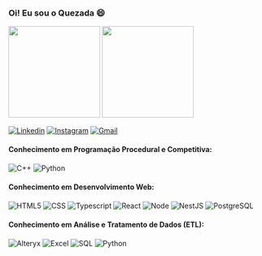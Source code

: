 ### Oi! Eu sou o Quezada 😄


<div>
  <img height="180em" src = "https://github-readme-stats.vercel.app/api?username=Quezad4&show_icons=true&theme=dracula">
  <img height="180em" src = "https://github-readme-stats.vercel.app/api/top-langs/?username=Quezad4&hide_progress=false&theme=dracula&layout=compact">
</div>

[![Linkedin](https://img.shields.io/badge/LinkedIn-0077B5?style=for-the-badge&logo=linkedin&logoColor=white)](https://www.linkedin.com/in/mateus-quezada/) [![Instagram](https://img.shields.io/badge/Instagram-E4405F?style=for-the-badge&logo=instagram&logoColor=white)](https://www.instagram.com/mateus_quezada/) [![Gmail](	https://img.shields.io/badge/Gmail-D14836?style=for-the-badge&logo=gmail&logoColor=white)](mailto:mateusquezada@gmail.com)

#### Conhecimento em Programação Procedural e Competitiva:
<div style ="display: inline_block">
  <img align="center" alt="C++" src = "https://img.shields.io/badge/C%2B%2B-00599C?style=for-the-badge&logo=c%2B%2B&logoColor=white" />
  <img align="center" alt="Python" src = "https://img.shields.io/badge/Python-14354C?style=for-the-badge&logo=python&logoColor=white" />
</div>

#### Conhecimento em Desenvolvimento Web:

<div style ="display: inline_block">
  <img align="center" alt="HTML5" src = "https://img.shields.io/badge/HTML5-E34F26?style=for-the-badge&logo=html5&logoColor=white" />
  <img align="center" alt="CSS" src = "https://img.shields.io/badge/CSS3-1572B6?style=for-the-badge&logo=css3&logoColor=white" />
  <img align="center" alt="Typescript" src = "https://img.shields.io/badge/TypeScript-007ACC?style=for-the-badge&logo=typescript&logoColor=white" />
  <img align="center" alt="React" src = "https://img.shields.io/badge/React-20232A?style=for-the-badge&logo=react&logoColor=61DAFB" />
  <img align="center" alt="Node" src = "https://img.shields.io/badge/Node.js-43853D?style=for-the-badge&logo=node.js&logoColor=white" />
  <img align="center" alt="NestJS" src = "https://img.shields.io/badge/nestjs-E0234E?style=for-the-badge&logo=nestjs&logoColor=white" />
  <img align="center" alt="PostgreSQL" src = "https://img.shields.io/badge/PostgreSQL-316192?style=for-the-badge&logo=postgresql&logoColor=whit" />
</div>

#### Conhecimento em Análise e Tratamento de Dados (ETL):
<div style ="display: inline_block">
<img align="center" alt="Alteryx" src = "https://img.shields.io/badge/Alteryx-0078C0.svg?style=for-the-badge&logo=Alteryx&logoColor=white" />
<img align="center" alt="Excel" src = "https://img.shields.io/badge/Microsoft_Excel-217346?style=for-the-badge&logo=microsoft-excel&logoColor=white" />
<img align="center" alt="SQL" src = "https://img.shields.io/badge/MySQL-4479A1.svg?style=for-the-badge&logo=MySQL&logoColor=white" />
<img align="center" alt="Python" src = "https://img.shields.io/badge/Python-14354C?style=for-the-badge&logo=python&logoColor=white" />
</div><br/>





